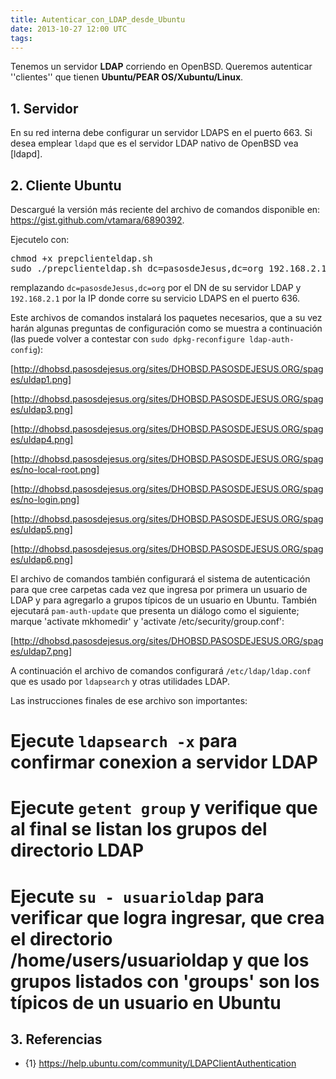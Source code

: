 ```yaml
---
title: Autenticar_con_LDAP_desde_Ubuntu
date: 2013-10-27 12:00 UTC
tags:
---
```

Tenemos un servidor **LDAP** corriendo en OpenBSD. Queremos autenticar ''clientes'' que tienen  **Ubuntu/PEAR OS/Xubuntu/Linux**.

## 1. Servidor

En su red interna debe configurar un servidor LDAPS en el puerto 663.  Si desea emplear ```ldapd``` que es el servidor LDAP nativo de OpenBSD vea  [ldapd].

## 2. Cliente Ubuntu

Descargué la versión más reciente del archivo de comandos disponible en: 
https://gist.github.com/vtamara/6890392.

Ejecutelo con:
<pre>
chmod +x prepclienteldap.sh
sudo ./prepclienteldap.sh dc=pasosdeJesus,dc=org 192.168.2.1
</pre>
remplazando ```dc=pasosdeJesus,dc=org``` por el DN de su servidor LDAP  y ```192.168.2.1``` por la IP donde corre su servicio LDAPS en el puerto 636.

Este archivos de comandos instalará los paquetes necesarios, que a su vez harán algunas preguntas de configuración como se muestra a continuación (las puede volver a contestar con ```sudo dpkg-reconfigure ldap-auth-config```):

[http://dhobsd.pasosdejesus.org/sites/DHOBSD.PASOSDEJESUS.ORG/spages/uldap1.png]


[http://dhobsd.pasosdejesus.org/sites/DHOBSD.PASOSDEJESUS.ORG/spages/uldap3.png]

[http://dhobsd.pasosdejesus.org/sites/DHOBSD.PASOSDEJESUS.ORG/spages/uldap4.png]

[http://dhobsd.pasosdejesus.org/sites/DHOBSD.PASOSDEJESUS.ORG/spages/no-local-root.png]

[http://dhobsd.pasosdejesus.org/sites/DHOBSD.PASOSDEJESUS.ORG/spages/no-login.png]

[http://dhobsd.pasosdejesus.org/sites/DHOBSD.PASOSDEJESUS.ORG/spages/uldap5.png]

[http://dhobsd.pasosdejesus.org/sites/DHOBSD.PASOSDEJESUS.ORG/spages/uldap6.png]


El archivo de comandos también configurará el sistema de autenticación para que cree carpetas cada vez que ingresa por primera un usuario de LDAP y para agregarlo a grupos típicos de un usuario en Ubuntu.   También ejecutará ```pam-auth-update``` que presenta un diálogo como el siguiente; marque 'activate mkhomedir' y 'activate /etc/security/group.conf':

 
[http://dhobsd.pasosdejesus.org/sites/DHOBSD.PASOSDEJESUS.ORG/spages/uldap7.png]


A continuación el archivo de comandos configurará ```/etc/ldap/ldap.conf``` que es usado por ```ldapsearch``` y otras utilidades LDAP.

Las instrucciones finales de ese archivo son importantes:

# Ejecute ```ldapsearch -x``` para confirmar conexion a servidor LDAP
# Ejecute ```getent group``` y verifique que al final se listan los grupos del directorio LDAP
# Ejecute ```su - usuarioldap``` para verificar que logra ingresar, que crea el directorio /home/users/usuarioldap y que los grupos listados con 'groups' son los típicos de un usuario en Ubuntu


## 3. Referencias

* {1} https://help.ubuntu.com/community/LDAPClientAuthentication
